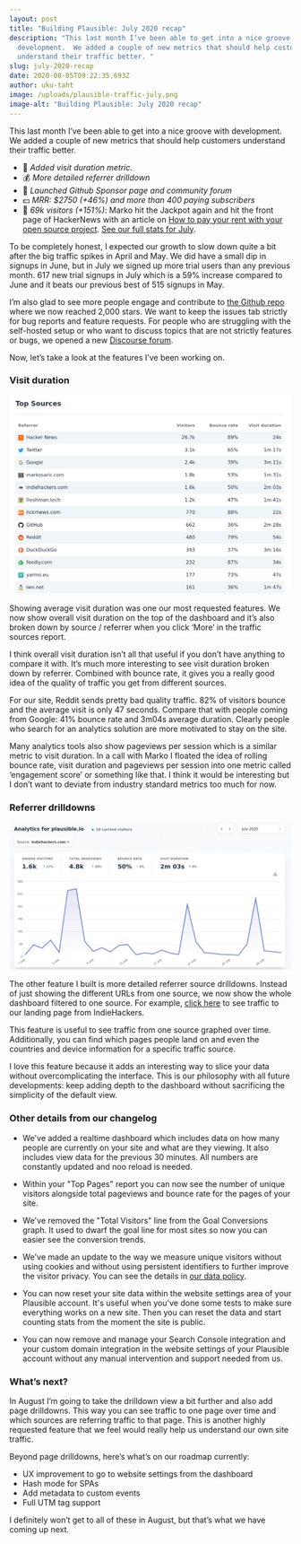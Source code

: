 ```yaml
---
layout: post
title: "Building Plausible: July 2020 recap"
description: "This last month I’ve been able to get into a nice groove with
  development.  We added a couple of new metrics that should help customers
  understand their traffic better. "
slug: july-2020-recap
date: 2020-08-05T09:22:35.693Z
author: uku-taht
image: /uploads/plausible-traffic-july.png
image-alt: "Building Plausible: July 2020 recap"
---
```

This last month I’ve been able to get into a nice groove with development.  We added a couple of new metrics that should help customers understand their traffic better. 

* 🚀 *Added visit duration metric*.
* 💰 *More detailed referrer drilldown*
* 🤖 *Launched Github Sponsor page and community forum*
* 💵 *MRR: $2750 (+46%) and more than 400 paying subscribers*
* 👩 *69k visitors (+151%)*: Marko hit the Jackpot again and hit the front page of HackerNews with an article on [How to pay your rent with your open source project](https://plausible.io/blog/open-source-funding). [See our full stats for July](https://plausible.io/plausible.io?period=custom&from=2020-07-01&to=2020-07-31).

To be completely honest, I expected our growth to slow down quite a bit after the big traffic spikes in April and May. We did have a small dip in signups in June, but in July we signed up more trial users than any previous month. 617 new trial signups in July which is a 59% increase compared to June and it beats our previous best of 515 signups in May.

I’m also glad to see more people engage and contribute to [the Github repo](https://github.com/plausible/analytics/) where we now reached 2,000 stars. We want to keep the issues tab strictly for bug reports and feature requests. For people who are struggling with the self-hosted setup or who want to discuss topics that are not strictly features or bugs, we opened a new [Discourse forum](https://plausible.discourse.group/).

Now, let’s take a look at the features I’ve been working on.

### Visit duration

![Visit duration for sources of traffic](/uploads/top-sources-traffic.png)

Showing average visit duration was one our most requested features. We now show overall visit duration on the top of the dashboard and it’s also broken down by source / referrer when you click ‘More’ in the traffic sources report.

I think overall visit duration isn’t all that useful if you don’t have anything to compare it with. It’s much more interesting to see visit duration broken down by referrer. Combined with bounce rate, it gives you a really good idea of the quality of traffic you get from different sources.

For our site, Reddit sends pretty bad quality traffic. 82% of visitors bounce and the average visit is only 47 seconds. Compare that with people coming from Google: 41% bounce rate and 3m04s average duration. Clearly people who search for an analytics solution are more motivated to stay on the site.

Many analytics tools also show pageviews per session which is a similar metric to visit duration. In a call with Marko I floated the idea of rolling bounce rate, visit duration and pageviews per session into one metric called ‘engagement score’ or something like that. I think it would be interesting but I don’t want to deviate from industry standard metrics too much for now.

### Referrer drilldowns

![Referrer drilldowns](/uploads/indiehackers-referral-drilldown.png)

The other feature I built is more detailed referrer source drilldowns. Instead of just showing the different URLs from one source, we now show the whole dashboard filtered to one source. For example, [click here](https://plausible.io/plausible.io?period=month&date=2020-07-01&source=indiehackers.com) to see traffic to our landing page from IndieHackers.

This feature is useful to see traffic from one source graphed over time. Additionally, you can find which pages people land on and even the countries and device information for a specific traffic source.

I love this feature because it adds an interesting way to slice your data without overcomplicating the interface. This is our philosophy with all future developments: keep adding depth to the dashboard without sacrificing the simplicity of the default view.

### Other details from our changelog

* We've added a realtime dashboard which includes data on how many people are currently on your site and what are they viewing. It also includes view data for the previous 30 minutes. All numbers are constantly updated and noo reload is needed.

* Within your "Top Pages" report you can now see the number of unique visitors alongside total pageviews and bounce rate for the pages of your site. 

* We've removed the "Total Visitors" line from the Goal Conversions graph. It used to dwarf the goal line for most sites so now you can easier see the conversion trends.

* We've made an update to the way we measure unique visitors without using cookies and without using persistent identifiers to further improve the visitor privacy. You can see the details in [our data policy](https://plausible.io/data-policy).

* You can now reset your site data within the website settings area of your Plausible account. It's useful when you've done some tests to make sure everything works on a new site. Then you can reset the data and start counting stats from the moment the site is public.

* You can now remove and manage your Search Console integration and your custom domain integration in the website settings of your Plausible account without any manual intervention and support needed from us.

### What’s next?

In August I’m going to take the drilldown view a bit further and also add page drilldowns. This way you can see traffic to one page over time and which sources are referring traffic to that page. This is another highly requested feature that we feel would really help us understand our own site traffic.

Beyond page drilldowns, here’s what’s on our roadmap currently:

* UX improvement to go to website settings from the dashboard
* Hash mode for SPAs
* Add metadata to custom events
* Full UTM tag support

I definitely won’t get to all of these in August, but that’s what we have coming up next.